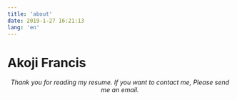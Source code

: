 ```yaml
---
title: 'about'
date: 2019-1-27 16:21:13
lang: 'en'
---
```


# Akoji Francis

<div align="center">

_Thank you for reading my resume. If you want to contact me, Please send me an email._

</div>
